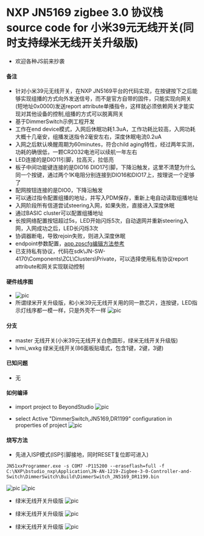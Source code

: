 # NXP JN5169 zigbee 3.0 协议栈source code for 小米39元无线开关(同时支持绿米无线开关升级版)
- 欢迎各种JS前来抄袭

#### 备注
- 针对小米39元无线开关，在NXP JN5169平台的代码实现，在按键按下之后能够实现组播的方式向外发送信号，而不是官方自带的固件，只能实现向网关(短地址0x0000)发送report attribute单播指令，这样就必须依赖网关才能实现对其他设备的控制,组播的方式可以脱离网关
- 基于DimmerSwitch示例工程开发
- 工作在end device模式，入网后休眠功耗1.3uA，工作功耗比较高，入网功耗大概十几毫安，组播发送指令2毫安左右，深度休眠电流0.2uA
- 入网之后默认唤醒周期为60minutes，符合child aging特性，经过两年实测，功耗的确很低，一颗CR2032电池可以续航一年左右
- LED连接的是DIO11引脚，拉高灭，拉低亮
- 板子中间功能键连接的是DIO16 DIO17引脚，下降沿触发，这里不清楚为什么同一个按键，通过两个1K电阻分别连接到DIO16和DIO17上，按理说一个足够了
- 配网按钮连接的是DIO0，下降沿触发
- 可以通过指令配置组播的地址，并写入PDM保存，重新上电自动读取组播地址
- 入网阶段所有信道尝试steering入网，如果失败，直接进入深度休眠
- 通过BASIC cluster可以配置组播地址
- 长按网络配置按钮超过5s，LED开始闪烁5次，自动退网并重新steering入网，入网成功之后，LED长闪烁3次
- 协调器断电，导致rejoin失败，则进入深度休眠
- endpoint参数配置，[app.zpscfg编辑方法参考](https://blog.csdn.net/code_style/article/details/90487512)
- 已支持私有协议，代码在sdk\JN-SW-4170\Components\ZCL\Clusters\Private，可以选择使用私有协议report attribute和网关实现联动控制

#### 硬件线序图
- ![pic](https://img-blog.csdnimg.cn/20190527165744956.png?x-oss-process=image/watermark,type_ZmFuZ3poZW5naGVpdGk,shadow_10,text_aHR0cHM6Ly9ibG9nLmNzZG4ubmV0L2NvZGVfc3R5bGU=,size_16,color_FFFFFF,t_70)
- 所谓绿米开关升级版，和小米39元无线开关用的同一款芯片，连按键，LED指示灯线序都一模一样，只是外壳不一样
![pic](pic0.png)

#### 分支
- master 无线开关(小米39元无线开关白色圆形，绿米无线开关升级版)
- lvmi_wxkg 绿米无线开关(86面板贴墙式，包含1键，2键，3键)

#### 已知问题
- 无

#### 如何编译
- import project to BeyondStudio 
![pic](how2build_0.png)

- select Active "DimmerSwitch,JN5169,DR1199" configuration in properties of project
![pic](how2build_1.png)

#### 烧写方法
- 先进入ISP模式(ISP引脚接地，同时RESET复位即可进入)
```
JN51xxProgrammer.exe -s COM7 -P115200 --eraseflash=full -f C:\NXP\bstudio_nxp\Application\JN-AN-1219-Zigbee-3-0-Controller-and-Switch\DimmerSwitch\Build\DimmerSwitch_JN5169_DR1199.bin
```

![pic](https://am.zdmimg.com/201603/10/56e1344deed61.jpg_e680.jpg)
![pic](https://am.zdmimg.com/201609/25/57e74c058d09f.jpg_e600.jpg)

- 绿米无线开关升级版 
![pic](pic3.jpg)

- 绿米无线开关升级版
![pic](pic1.jpg)

- 绿米无线开关升级版
![pic](pic2.jpg)
